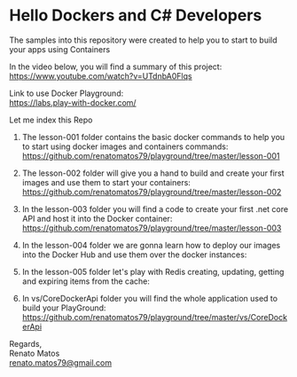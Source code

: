 # Hello Dockers and C# Developers
The samples into this repository were created to help you to start to build your apps using Containers

In the video below, you will find a summary of this project: <br>
https://www.youtube.com/watch?v=UTdnbA0Flqs

Link to use Docker Playground: <br>
https://labs.play-with-docker.com/

Let me index this Repo
1. The lesson-001 folder contains the basic docker commands to help you to start using docker images and containers commands: <br>
https://github.com/renatomatos79/playground/tree/master/lesson-001

1. The lesson-002 folder will give you a hand to build and create your first images and use them to start your containers: <br>
https://github.com/renatomatos79/playground/tree/master/lesson-002

1. In the lesson-003 folder you will find a code to create your first .net core API and host it into the Docker container: <br>
https://github.com/renatomatos79/playground/tree/master/lesson-003

1. In the lesson-004 folder we are gonna learn how to deploy our images into the Docker Hub and use them over the docker instances: <br>

1. In the lesson-005 folder let's play with Redis creating, updating, getting and expiring items from the cache: <br>

1. In vs/CoreDockerApi folder you will find the whole application used to build your PlayGround: <br>
https://github.com/renatomatos79/playground/tree/master/vs/CoreDockerApi

Regards, <br>
Renato Matos <br>
renato.matos79@gmail.com
